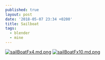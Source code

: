 ```yaml
---
published: true
layout: post
date: '2018-05-07 23:34 +0200'
title: Sailboat
tags:
  - blender
  - mine
---
```

[![sailBoatFx4.md.png](https://cdn.scrot.moe/images/2018/05/07/sailBoatFx4.md.png)](https://cdn.scrot.moe/images/2018/05/07/sailBoatFx4.png)
[![sailBoatFx10.md.png](https://cdn.scrot.moe/images/2018/05/08/sailBoatFx10.md.png)](https://cdn.scrot.moe/images/2018/05/08/sailBoatFx10.png)
